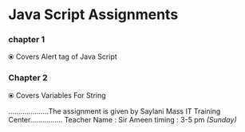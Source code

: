 # Java Script Assignments 

### chapter 1
⦿ Covers Alert tag of Java Script

### Chapter 2 
⦿ Covers Variables For String

....................The assignment is given by Saylani Mass IT Training Center................
Teacher Name : Sir Ameen 
timing : 3-5 pm  *(Sunday)*
